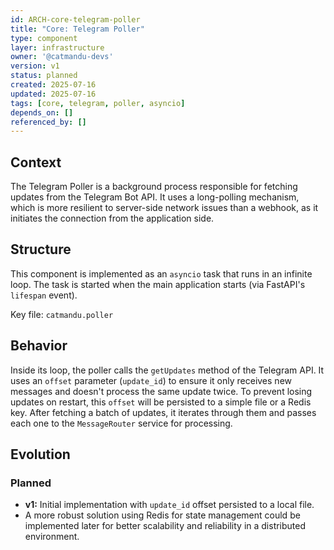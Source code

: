 ```yaml
---
id: ARCH-core-telegram-poller
title: "Core: Telegram Poller"
type: component
layer: infrastructure
owner: '@catmandu-devs'
version: v1
status: planned
created: 2025-07-16
updated: 2025-07-16
tags: [core, telegram, poller, asyncio]
depends_on: []
referenced_by: []
---
```

## Context
The Telegram Poller is a background process responsible for fetching updates from the Telegram Bot API. It uses a long-polling mechanism, which is more resilient to server-side network issues than a webhook, as it initiates the connection from the application side.

## Structure
This component is implemented as an `asyncio` task that runs in an infinite loop. The task is started when the main application starts (via FastAPI's `lifespan` event).

Key file: `catmandu.poller`

## Behavior
Inside its loop, the poller calls the `getUpdates` method of the Telegram API. It uses an `offset` parameter (`update_id`) to ensure it only receives new messages and doesn't process the same update twice. To prevent losing updates on restart, this `offset` will be persisted to a simple file or a Redis key. After fetching a batch of updates, it iterates through them and passes each one to the `MessageRouter` service for processing.

## Evolution
### Planned
- **v1:** Initial implementation with `update_id` offset persisted to a local file.
- A more robust solution using Redis for state management could be implemented later for better scalability and reliability in a distributed environment.
